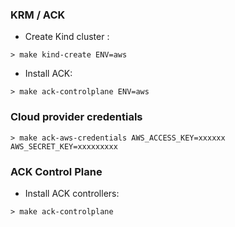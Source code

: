 ### KRM / ACK

* Create Kind cluster :

```shell
> make kind-create ENV=aws
```

* Install ACK:

```shell
> make ack-controlplane ENV=aws
```

### Cloud provider credentials

```shell
> make ack-aws-credentials AWS_ACCESS_KEY=xxxxxx AWS_SECRET_KEY=xxxxxxxxx
```

### ACK Control Plane

* Install ACK controllers:

```shell
> make ack-controlplane
```

